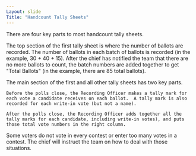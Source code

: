 ```yaml
---
Layout: slide
Title: "Handcount Tally Sheets"
---
```


There are four key parts to most handcount tally sheets.

The top section of the first tally sheet is where the number of ballots are recorded.  The number of ballots in each batch of ballots is recorded  (in the example, 30 + 40 + 15).  After the chief has notified the team that there are no more ballots to count, the batch numbers are added together to get "Total Ballots" (in the example, there are 85 total ballots).

The main section of the first and all other tally sheets has two key parts.

	Before the polls close, the Recording Officer makes a tally mark for each vote a candidate receives on each ballot.  A tally mark is also recorded for each write-in vote (but not a name).

	After the polls close, the Recording Officer adds together all the tally marks for each candidate, including write-in votes), and puts those total vote numbers in the right column.

Some voters do not vote in every contest or enter too many votes in a contest.  The chief will instruct the team on how to deal with those situations.
